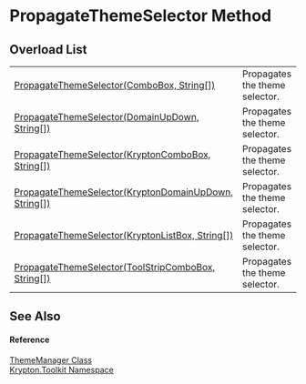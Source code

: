 # PropagateThemeSelector Method


## Overload List
<table>
<tr>
<td><a href="e1ade64c-3d53-7a67-e0ca-e13a47c3f21f.md">PropagateThemeSelector(ComboBox, String[])</a></td>
<td>Propagates the theme selector.</td></tr>
<tr>
<td><a href="7d447518-1bb3-d143-7611-c6d42de8a3e5.md">PropagateThemeSelector(DomainUpDown, String[])</a></td>
<td>Propagates the theme selector.</td></tr>
<tr>
<td><a href="19945c37-c153-5cef-5531-71b018dc399f.md">PropagateThemeSelector(KryptonComboBox, String[])</a></td>
<td>Propagates the theme selector.</td></tr>
<tr>
<td><a href="765fcdac-edfc-25e8-4b68-53ecbb75771e.md">PropagateThemeSelector(KryptonDomainUpDown, String[])</a></td>
<td>Propagates the theme selector.</td></tr>
<tr>
<td><a href="543ac307-6bcd-6473-93f3-0583dde33040.md">PropagateThemeSelector(KryptonListBox, String[])</a></td>
<td>Propagates the theme selector.</td></tr>
<tr>
<td><a href="5a96af18-da68-4582-756e-ec1ad09b9edc.md">PropagateThemeSelector(ToolStripComboBox, String[])</a></td>
<td>Propagates the theme selector.</td></tr>
</table>

## See Also


#### Reference
<a href="c3557dc0-134b-b1fa-5e72-c57856c5b309.md">ThemeManager Class</a>  
<a href="79d2eac2-21f4-54ff-7552-b20c33c30600.md">Krypton.Toolkit Namespace</a>  

